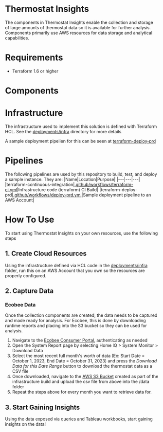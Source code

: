# Thermostat Insights
The components in Thermostat Insights enable the collection and storage of large amounts of thermostat data so it is available for further analysis. Components primarily use AWS resources for data storage and analytical capabilities.

# Requirements
* Terraform 1.6 or higher

# Components

# Infrastructure
The infrastructure used to implement this solution is defined with Terraform HCL.  See the [deployments/infra](deployments/infra/) directory for more details.

A sample deployment pipelien for this can be seen at [terraform-deploy-prd](.github/workflows/deploy-prd.yml)

# Pipelines
The following pipelines are used by this repository to build, test, and deploy a sample instance.  They are:
|Name|Location|Purpose|
|---|---|---|
|terraform-continuous-integration|[.github/workflows/terraform-ci.yml](.github/workflows//terraform-ci.yml)|Infrastructure code (terraform) CI Build|
|terraform-deploy-prd|[.github/workflows/deploy-prd.yml](.github/workflows/deploy-prd.yml)|Sample deployment pipeline to an AWS Account|

# How To Use
To start using Thermostat Insights on your own resources, use the following steps

## 1. Create Cloud Resources
Using the infrastructure defined via HCL code in the [deployments/infra](deployments/infra/) folder, run this on an AWS Account that you own so the resources are properly configured.

## 2. Capture Data
### Ecobee Data
Once the collection components are created, the data needs to be captured and made ready for analysis.  For Ecobee, this is done by downloading runtime reports and placing into the S3 bucket so they can be used for analysis.  

1. Navigate to the [Ecobee Consumer Portal](https://www.ecobee.com/consumerportal/index.html), authenticating as needed
2. Open the System Report page by selecting Home IQ > System Monitor > Download Data
3. Select the most recent full month's worth of data (Ex: Start Date = October 1, 2023, End Date = October 31, 2023) and press the _Download Data for this Date Range_ button to download the thermostat data as a CSV file
4. Once downloaded, navigate to the [AWS S3 Bucket](https://s3.console.aws.amazon.com/s3/home?region=us-west-2#) created as part of the infrastructure build and upload the csv file from above into the /data folder
5. Repeat the steps above for every month you want to retrieve data for.

## 3. Start Gaining Insights
Using the data exposed via queries and Tableau workbooks, start gaining insights on the data!